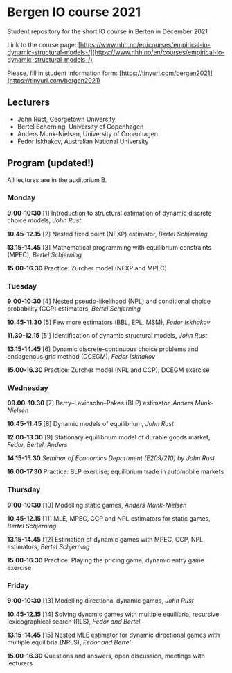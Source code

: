 # Bergen IO course 2021
Student repository for the short IO course in Berten in December 2021

Link to the course page: [https://www.nhh.no/en/courses/empirical-io-dynamic-structural-models-/](https://www.nhh.no/en/courses/empirical-io-dynamic-structural-models-/)

Please, fill in student information form: [https://tinyurl.com/bergen2021](https://tinyurl.com/bergen2021)

## Lecturers

- John Rust, Georgetown University
- Bertel Scherning, University of Copenhagen
- Anders Munk-Nielsen, University of Copenhagen
- Fedor Iskhakov, Australian National University


## Program (updated!)

All lectures are in the auditorium B.

### Monday

**9:00-10:30** [1] Introduction to structural estimation of dynamic discrete choice models, *John Rust*

**10.45-12.15** [2] Nested fixed point (NFXP) estimator, *Bertel Schjerning*

**13.15-14.45** [3] Mathematical programming with equilibrium constraints (MPEC), *Bertel Schjerning*

**15.00-16.30** Practice: Zurcher model (NFXP and MPEC)

### Tuesday

**9:00-10:30** [4] Nested pseudo-likelihood (NPL) and conditional choice probability (CCP) estimators, *Bertel Schjerning*

**10.45-11.30** [5] Few more estimators (BBL, EPL, MSM), *Fedor Iskhakov*

**11.30-12.15** [5'] Identification of dynamic structural models, *John Rust*

**13.15-14.45** [6] Dynamic discrete-continuous choice problems and endogenous grid method (DCEGM), *Fedor Iskhakov*

**15.00-16.30** Practice: Zurcher model (NPL and CCP); DCEGM exercise

### Wednesday

**09.00-10.30** [7] Berry–Levinsohn–Pakes (BLP) estimator, *Anders Munk-Nielsen*

**10.45-11.45** [8] Dynamic models of equilibrium, *John Rust*

**12.00-13.30** [9] Stationary equilibrium model of durable goods market, *Fedor, Bertel, Anders*

**14.15-15.30** *Seminar of Economics Department (E209/210) by John Rust*

**16.00-17.30** Practice: BLP exercise; equilibrium trade in automobile markets


### Thursday

**9:00-10:30** [10] Modelling static games, *Anders Munk-Nielsen*

**10.45-12.15** [11] MLE, MPEC, CCP and NPL estimators for static games, *Bertel Schjerning*

**13.15-14.45** [12] Estimation of dynamic games with MPEC, CCP, NPL estimators, *Bertel Schjerning*

**15.00-16.30** Practice: Playing the pricing game; dynamic entry game exercise


### Friday

**9:00-10:30** [13] Modelling directional dynamic games, *John Rust*

**10.45-12.15** [14] Solving dynamic games with multiple equilibria, recursive lexicographical search (RLS), *Fedor and Bertel*

**13.15-14.45** [15] Nested MLE estimator for dynamic directional games with multiple equilibria (NRLS), *Fedor and Bertel*

**15.00-16.30** Questions and answers, open discussion, meetings with lecturers

